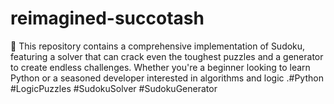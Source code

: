 # reimagined-succotash
🧩 This repository contains a comprehensive implementation of Sudoku, featuring a solver that can crack even the toughest puzzles and a generator to create endless challenges. Whether you're a beginner looking to learn Python or a seasoned developer interested in algorithms and logic .#Python #LogicPuzzles #SudokuSolver #SudokuGenerator
